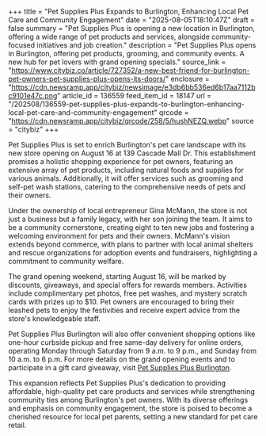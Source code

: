 +++
title = "Pet Supplies Plus Expands to Burlington, Enhancing Local Pet Care and Community Engagement"
date = "2025-08-05T18:10:47Z"
draft = false
summary = "Pet Supplies Plus is opening a new location in Burlington, offering a wide range of pet products and services, alongside community-focused initiatives and job creation."
description = "Pet Supplies Plus opens in Burlington, offering pet products, grooming, and community events. A new hub for pet lovers with grand opening specials."
source_link = "https://www.citybiz.co/article/727352/a-new-best-friend-for-burlington-pet-owners-pet-supplies-plus-opens-its-doors/"
enclosure = "https://cdn.newsramp.app/citybiz/newsimage/e3db6bb536ed6b17aa7112bc9101e47c.png"
article_id = 136559
feed_item_id = 18147
url = "/202508/136559-pet-supplies-plus-expands-to-burlington-enhancing-local-pet-care-and-community-engagement"
qrcode = "https://cdn.newsramp.app/citybiz/qrcode/258/5/hushNEZQ.webp"
source = "citybiz"
+++

<p>Pet Supplies Plus is set to enrich Burlington's pet care landscape with its new store opening on August 16 at 139 Cascade Mall Dr. This establishment promises a holistic shopping experience for pet owners, featuring an extensive array of pet products, including natural foods and supplies for various animals. Additionally, it will offer services such as grooming and self-pet wash stations, catering to the comprehensive needs of pets and their owners.</p><p>Under the ownership of local entrepreneur Gina McMann, the store is not just a business but a family legacy, with her son joining the team. It aims to be a community cornerstone, creating eight to ten new jobs and fostering a welcoming environment for pets and their owners. McMann's vision extends beyond commerce, with plans to partner with local animal shelters and rescue organizations for adoption events and fundraisers, highlighting a commitment to community welfare.</p><p>The grand opening weekend, starting August 16, will be marked by discounts, giveaways, and special offers for rewards members. Activities include complimentary pet photos, free pet washes, and mystery scratch cards with prizes up to $10. Pet owners are encouraged to bring their leashed pets to enjoy the festivities and receive expert advice from the store's knowledgeable staff.</p><p>Pet Supplies Plus Burlington will also offer convenient shopping options like one-hour curbside pickup and free same-day delivery for online orders, operating Monday through Saturday from 9 a.m. to 9 p.m., and Sunday from 10 a.m. to 6 p.m. For more details on the grand opening events and to participate in a gift card giveaway, visit <a href='https://www.petsuppliesplus.com' rel='nofollow' target='_blank'>Pet Supplies Plus Burlington</a>.</p><p>This expansion reflects Pet Supplies Plus's dedication to providing affordable, high-quality pet care products and services while strengthening community ties among Burlington's pet owners. With its diverse offerings and emphasis on community engagement, the store is poised to become a cherished resource for local pet parents, setting a new standard for pet care retail.</p>